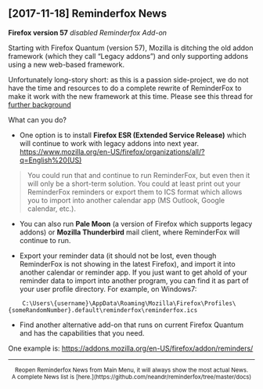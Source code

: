 ##  [2017-11-18] Reminderfox News 

__Firefox version 57__ _disabled Reminderfox Add-on_

Starting with Firefox Quantum (version 57), Mozilla is ditching the old addon framework (which they call “Legacy addons”) and only supporting addons using a new web-based framework.

Unfortunately long-story short: as this is a passion side-project, we do not have the time and resources to do a complete rewrite of ReminderFox to make it work with the new framework at this time.  Please see this thread for [further background](https://groups.google.com/forum/#!msg/reminderfox/ZX3Hsm3R1jU/MU0S50LhEAAJ)

What can you do?

*  One option is to install __Firefox ESR (Extended Service Release)__ which will continue to work with legacy addons into next year.   <https://www.mozilla.org/en-US/firefox/organizations/all/?q=English%20(US)>  
> You could run that and continue to run ReminderFox, but even then it will only be a short-term solution. You could at least print out your ReminderFox reminders or export them to ICS format which allows you to import into another calendar app (MS Outlook, Google calendar, etc.).  

*  You can also run __Pale Moon__ (a version of Firefox which supports legacy addons) or __Mozilla Thunderbird__ mail client, where ReminderFox will continue to run.

*  Export your reminder data (it should not be lost, even though ReminderFox is not showing in the latest Firefox), and import it into another calendar or reminder app. 
  If you just want to get ahold of your reminder data to import into another program, you can find it as part of your user profile directory. For example, on Windows7:   
```  
    C:\Users\{username}\AppData\Roaming\Mozilla\Firefox\Profiles\{someRandomNumber}.default\reminderfox\reminderfox.ics
```
*  Find another alternative add-on that runs on current Firefox Quantum and has the capabilities that you need.

One example is: <https://addons.mozilla.org/en-US/firefox/addon/reminders/>

----
<center><small>Reopen Reminderfox News from Main Menu, it will always show the most actual News. </small></center>
<center><small>A complete News list is [here.](https://github.com/neandr/reminderfox/tree/master/docs) </small></center>
